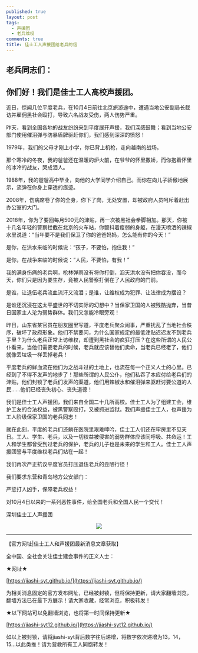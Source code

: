 ```yaml
---
published: true
layout: post
tags:
  - 声援团
  - 老兵维权
comments: true
title: 佳士工人声援团给老兵的信
---
```



## 老兵同志们：

## 你们好！我们是佳士工人高校声援团。

近日，惊闻几位平度老兵，在10月4日前往北京旅游途中，遭遇当地公安副局长截访并雇佣黑社会殴打，导致六名战友受伤，两人伤势严重。

昨天，看到全国各地的战友纷纷来到平度展开声援，我们深感鼓舞；看到当地公安部门使用催泪弹与防暴盾牌驱赶你们，我们感到深深的愤怒！

1979年，我们的父母才刚上小学，你已背上机枪，走向越南的战场。

那个寒冷的冬夜，我的爸爸还在温暖的炉火前，在爷爷的怀里撒娇，而你抱着怀里的冰冷的战友，哭成泪人。

1988年，我的爸爸高中毕业，向他的大学同学介绍自己。而你在向儿子骄傲地展示，流弹在你身上穿透的痕迹。

2008年，伤病席卷了你的全身，你下了岗，无处安置，却被政府人员呵斥着赶出办公室的大门。

2018年，你为了要回每月500元的津贴，再一次被黑社会拳脚相加。那天，你被十几名年轻的警察拦截在北京的火车站，你颤抖着瘦弱的身躯，在漫天喷洒的辣椒水里说道：“当年要不是我们保卫了你的爸爸妈妈，怎么能有你的今天！”

是你，在洪水来临的时候说：“孩子，不要怕，抱住我！”

是你，在战争来临的时候说：“人民，不要怕，有我！”

我的满身伤痛的老兵啊，枪林弹雨没有将你打倒，滔天洪水没有把你吞没，而今天，你们只是因为要生存，竟被人民警察打倒在了人民政府的门前。

是谁，让退伍老兵流血流汗又流泪；是谁，让维权成为犯罪、让法律成为摆设？

是谁还沉浸在这太平盛世的不切实际的幻想中？当保家卫国的人被残酷抛弃，当昔日国家主人沦为弱势群体。我们又怎能冷眼旁观！

昨日，山东省某官员在朋友圈里写道，平度老兵聚众闹事，严重扰乱了当地社会秩序，破坏了政府形象。他们不禁要问，为什么国家规定的最低津贴迟迟发不到老兵手里？为什么老兵正常上访维权，却遭到黑社会的疯狂打压？在这些所谓的人民公仆看来，当他们需要老兵的时候，老兵就应该替他们卖命，当老兵已经老了，他们就像丢垃圾一样丢掉老兵！

平度老兵的鲜血流在他们为之战斗过的土地上，也流在每一个正义人士的心里。已经到了不得不发声的地步了！那些所谓的人民公仆，他们私吞了本应付给老兵们的津贴，他们封锁了老兵们发声的渠道，他们用辣椒水和催泪弹来驱赶讨要公道的人民……他们已经丧失初心、丧失道德！

我们是佳士工人声援团，我们来自全国二十几所高校。佳士工人为了组建工会，维护工友的合法权益，被黑警察殴打，又被抓进监狱。我们声援佳士工人，也声援为工人阶级保家卫国的老兵同志！

就在此刻，平度的老兵们还躺在医院里艰难呻吟，佳士工人们还在牢房里不见天日。工人、学生、老兵，以及一切权益被侵害的弱势群体应该同呼吸、共命运！工人和学生都曾受到过老兵的保护，老兵的儿子也是未来的学生和工人。佳士工人声援团誓与平度维权老兵们站在一起！

我们再次严正抗议平度官员打压退伍老兵的丑陋行径！

我们要求东营和青岛地方公安部门：

严惩打人凶手，保障老兵权益！

对10月4日以来的一系列恶性事件，给全国老兵和全国人民一个交代！

深圳佳士工人声援团

<p align="center"> <img src="https://i.loli.net/2018/10/06/5bb8d84d5e829.jpg"> </p>


---
【官方网址|佳士工人和声援团最新消息文章获取】

全中国、全社会关注佳士建会事件的正义人士：

★网址★

[https://jiashi-syt.github.io/](https://jiashi-syt.github.io/)

为相关消息固定的官方发布网址，已经被封锁，但将保持更新，请大家翻墙浏览，翻墙方法已在最下方展示！请大家收藏，经常浏览，积极转发！


★以下网站可以免翻墙浏览，也将第一时间保持更新★

[https://jiashi-syt12.github.io/](https://jiashi-syt12.github.io/)

如以上被封锁，请将jiashi-syt背后数字往后递增，将数字依次递增为13，14，15...以此类推！请为营救所有工人同胞转发！


